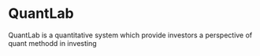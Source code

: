 # QuantLab
QuantLab is a quantitative system which provide investors a perspective of quant methodd in investing
